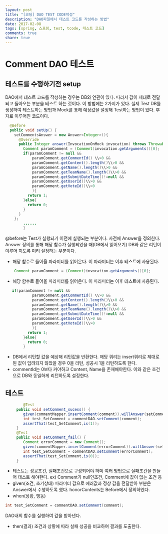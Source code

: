 ```yaml
---
layout: post
title: "[코딩] DAO TEST CODE작성" 
description: "DAO파일에서 테스트 코드를 작성하는 방법"
date: 2017-02-08
tags: [spring, 스프링, test, tcode, 테스트 코드]
comments: true
share: true
---
```


# Comment DAO 테스트

## 테스트를 수행하기전 setup

DAO에서 테스트 코드를 작성하는 경우는 DB와 연관이 있다. 따라서 값이 제대로 전달되고 돌아오는 부분을 테스트 하는 것이다.
 이 방법에는 2가지가 있다. 실제 Test DB를 생성하여 테스트하는 방법과 Mock를 통해 예상값을 설정해 Test하는 방법이 있다. 후자로 이루어진 코드이다.



``` java
  @Before
  public void setUp() {
    setCommentsAnswer = new Answer<Integer>(){
      @Override
      public Integer answer(InvocationOnMock invocation) throws Throwable {
        Comment paramComment = (Comment)invocation.getArguments()[0];
        if(paramComment != null && 
            paramComment.getCommentId() \\>0 &&
            paramComment.getContent().length()\\>0 &&
            paramComment.getName().length()\\>0 &&
            paramComment.getTeamName().length()\\>0 &&
            paramComment.getSubmitDateTime()!=null &&
            paramComment.getUserId()\\>0 &&
            paramComment.getVoteId()\\>0
            ){
          return 1;
        }else{
          return 0;
        } 
      }
    };
        ......
        }
```
 
 @before는 Test가 실행되기 이전에 실행되는 부분이다.
 사전에 Answer을 정의한다. Answer 정의를 통해 해당 함수가 실행되었을 때(DB에서 읽어오기) DB와 같은 리턴이 이루어 지도록 미리 설정하는 부분이다.

* 해당 함수로 들어올 파라미터를 읽어온다. 이 파라미터는 이후 테스트에 사용된다.
``` java
    Comment paramComment = (Comment)invocation.getArguments()[0];
```
* 해당 함수로 들어올 파라미터를 읽어온다. 이 파라미터는 이후 테스트에 사용된다.

``` java
   if(paramComment != null && 
            paramComment.getCommentId() \\>0 &&
            paramComment.getContent().length()\\>0 &&
            paramComment.getName().length()\\>0 &&
            paramComment.getTeamName().length()\\>0 &&
            paramComment.getSubmitDateTime()!=null &&
            paramComment.getUserId()\\>0 &&
            paramComment.getVoteId()\\>0
            ){
          return 1;
        }else{
          return 0;
        } 
```
* DB에서 리턴할 값을 예상해 리턴값을 반환한다. 해당 쿼리는 insert쿼리로 제대로 된 값이 입려되지 않았을 경우 0을 리턴, 성공시 1을 리턴하도록 한다.
* commentId는 0보다 커야하고 Content, Name을 존재해야한다. 이와 같은 조건으로 DB와 동일하게 리턴하도록 설정한다.


## 테스트

``` java
        @Test
	 public void setComment_sucess() {
		given(commentMapper.insertComment(comment)).willAnswer(setCommentsAnswer);
		int test_SetComment = commentDAO.setComment(comment);
		assertThat(test_SetComment,is(1));
	 }
	 @Test
	 public void setComment_fail() {
		Comment errorComment = new Comment();
		given(commentMapper.insertComment(errorComment)).willAnswer(setCommentsAnswer);
		int test_SetComment = commentDAO.setComment(errorComment);
		assertThat(test_SetComment,is(0));
	 }
```

* 테스트는 성공조건, 실패조건으로 구성되어야 하며 여러 방법으로 실패조건을 만들어 테스트 해야한다. 
ex) Comment가 null인조건, Comment에 값이 없는 조건 등
* given(조건, 초기상태)
파라미터 값으로 에러값과 정상 값을 전달받아 부분은 Answer에서 수행하도록 했다. honorContents는 Before에서 정의하였다.
* when(상황,  행동)
``` java
int test_SetComment = commentDAO.setComment(comment); 
```
DAO내의 함수를 실행하여 값을 받아낸다.
* then(결과)
조건과 상황에 따라 실패 성공을 비교하여 결과를 도출한다.

